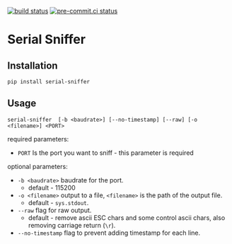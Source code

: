 [![build status](https://github.com/ido123net/serial-sniffer/actions/workflows/main.yml/badge.svg)](https://github.com/ido123net/serial-sniffer/actions/workflows/main.yml)
[![pre-commit.ci status](https://results.pre-commit.ci/badge/github/ido123net/serial-sniffer/main.svg)](https://results.pre-commit.ci/latest/github/ido123net/serial-sniffer/main)

# Serial Sniffer

## Installation

```shell
pip install serial-sniffer
```

## Usage

```shell
serial-sniffer  [-b <baudrate>] [--no-timestamp] [--raw] [-o <filename>] <PORT>
```
required parameters:
- `PORT` Is the port you want to sniff - this parameter is required

optional parameters:
- `-b <baudrate>` baudrate for the port.
  - default - 115200
- `-o <filename>` output to a file, `<filename>` is the path of the output file.
  - default - `sys.stdout`.
- `--raw` flag for raw output.
  - default - remove ascii ESC chars and some control ascii chars, also removing carriage return (`\r`).
- `--no-timestamp` flag to prevent adding timestamp for each line.

